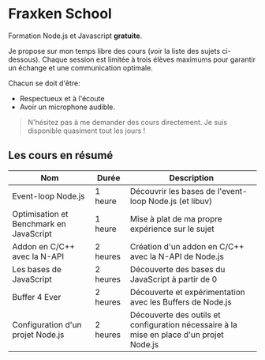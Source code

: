 # Fraxken School
Formation Node.js et Javascript **gratuite**.

Je propose sur mon temps libre des cours (voir la liste des sujets ci-dessous). Chaque session est limitée à trois élèves maximums pour garantir un échange et une communication optimale.

Chacun se doit d'être:

- Respectueux et à l'écoute 
- Avoir un microphone audible.

> N'hésitez pas à me demander des cours directement. Je suis disponible quasiment tout les jours ! 

## Les cours en résumé

| Nom | Durée | Description |
| --- | --- | --- |
| Event-loop Node.js | 1 heure | Découvrir les bases de l'event-loop Node.js (et libuv) |
| Optimisation et Benchmark en JavaScript | 1 heure | Mise à plat de ma propre expérience sur le sujet |
| Addon en C/C++ avec la N-API | 2 heures | Création d'un addon en C/C++ avec la N-API de Node.js |
| Les bases de JavaScript | 2 heures | Découverte des bases du JavaScript à partir de 0 |
| Buffer 4 Ever | 2 heures | Découverte et expérimentation avec les Buffers de Node.js |
| Configuration d'un projet Node.js | 2 heures | Découverte des outils et configuration nécessaire à la mise en place d'un projet Node.js |
